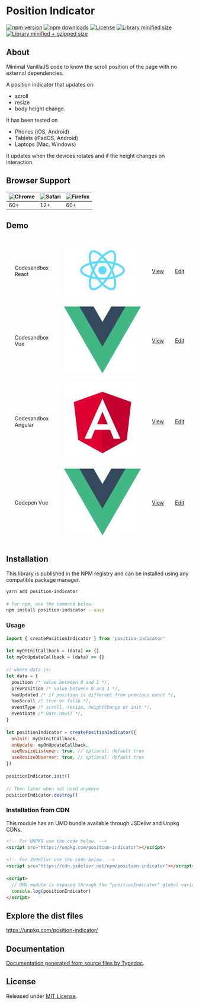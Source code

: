 # Position Indicator

[![npm version](https://img.shields.io/npm/v/position-indicator.svg?style=flat-square)](https://www.npmjs.com/package/position-indicator)
[![npm downloads](https://img.shields.io/npm/dm/position-indicator.svg?style=flat-square)](https://www.npmjs.com/package/position-indicator)
[![License](https://badgen.net/github/license/kunukn/position-indicator)](./LICENSE)
[![Library minified size](https://badgen.net/bundlephobia/min/position-indicator)](https://bundlephobia.com/result?p=position-indicator)
[![Library minified + gzipped size](https://badgen.net/bundlephobia/minzip/position-indicator)](https://bundlephobia.com/result?p=position-indicator)

## About

Minimal VanillaJS code to know the scroll position of the page with no external dependencies.
<br/>

A position indicator that updates on:

- scroll
- resize
- body height change.<br/>

It has been tested on

- Phones (iOS, Android)
- Tablets (iPadOS, Android)
- Laptops (Mac, Windows)

It updates when the devices rotates and if the height changes on interaction.

## Browser Support

| ![Chrome](https://cdnjs.cloudflare.com/ajax/libs/browser-logos/70.0.0/chrome/chrome_48x48.png) | ![Safari](https://cdnjs.cloudflare.com/ajax/libs/browser-logos/70.0.0/safari-ios/safari-ios_48x48.png) | ![Firefox](https://cdnjs.cloudflare.com/ajax/libs/browser-logos/70.0.0/firefox/firefox_48x48.png) |
| ---------------------------------------------------------------------------------------------- | ------------------------------------------------------------------------------------------------------ | ------------------------------------------------------------------------------------------------- |
| 60+                                                                                            | 12+                                                                                                    | 60+                                                                                               |

## Demo

<table style="border-spacing: 16px;border-collapse: separate;">

<tr>
<td>Codesandbox React</td>
<td><img src="ui-library-logo/React-logo.svg"/></td>
<td><a href="https://0li7c.csb.app/" target="_blank" rel="noopener noreferrer">View</a></td>
<td><a href="https://codesandbox.io/s/position-indicator-reactjs-0li7c" target="_blank" rel="noopener noreferrer">Edit</a></td>
</tr>

<tr>
<td>Codesandbox Vue</td>
<td><img src="ui-library-logo/Vue-logo.svg"/></td>
<td><a href="https://88mtz.csb.app/" target="_blank" rel="noopener noreferrer">View</a></td>
<td><a href="https://codesandbox.io/s/angry-night-88mtz" target="_blank" rel="noopener noreferrer">Edit</a></td>
</tr>

<tr>
<td>Codesandbox Angular</td>
<td><img src="ui-library-logo/Angular-logo.svg"/></td>
<td><a href="https://jgm6g.csb.app/" target="_blank" rel="noopener noreferrer">View</a></td>
<td><a href="https://codesandbox.io/s/position-indicator-angular-jgm6g" target="_blank" rel="noopener noreferrer">Edit</a></td>
</tr>

<tr>
<td>Codepen Vue</td>
<td><img src="ui-library-logo/Vue-logo.svg"/></td>
<td><a href="https://codepen.io/kunukn/full/wvJGzda" target="_blank" rel="noopener noreferrer">View</a></td>
<td><a href="https://codepen.io/kunukn/pen/wvJGzda" target="_blank" rel="noopener noreferrer">Edit</a></td>
</tr>

</table>

## Installation

This library is published in the NPM registry and can be installed using any compatible package manager.

```sh
yarn add position-indicator

# For npm, use the command below.
npm install position-indicator --save
```

### Usage

```js
import { createPositionIndicator } from 'position-indicator'

let myOnInitCallback = (data) => {}
let myOnUpdateCallback = (data) => {}

// where data is:
let data = {
  position /* value between 0 and 1 */,
  prevPosition /* value between 0 and 1 */,
  hasUpdated /* if position is different from previous event */,
  hasScroll /* true or false */,
  eventType /* scroll, resize, heightChange or init */,
  eventDate /* Date.now() */,
}

let positionIndicator = createPositionIndicator({
  onInit: myOnInitCallback,
  onUpdate: myOnUpdateCallback,
  useResizeListener: true, // optional: default true
  useResizeObserver: true, // optional: default true
})

positionIndicator.init()

// Then later when not used anymore
positionIndicator.destroy()
```

### Installation from CDN

This module has an UMD bundle available through JSDelivr and Unpkg CDNs.

```html
<!-- For UNPKG use the code below. -->
<script src="https://unpkg.com/position-indicator"></script>

<!-- For JSDelivr use the code below. -->
<script src="https://cdn.jsdelivr.net/npm/position-indicator"></script>

<script>
  // UMD module is exposed through the "positionIndicator" global variable.
  console.log(positionIndicator)
</script>
```

## Explore the dist files

https://unpkg.com/position-indicator/

## Documentation

[Documentation generated from source files by Typedoc](./docs/README.md).

## License

Released under [MIT License](./LICENSE).
